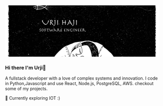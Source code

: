 
![img.jpeg](img.jpeg)







### Hi there I'm Urji👋


A fullstack developer with a love of complex systems and innovation. I code in Python,Javascript and use React, Node.js, PostgreSQL, AWS. 
checkout some of my projects.

🔭 Currently exploring IOT :)



